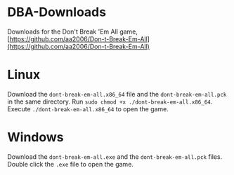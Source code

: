 # DBA-Downloads
Downloads for the Don't Break 'Em All game, [https://github.com/aa2006/Don-t-Break-Em-All](https://github.com/aa2006/Don-t-Break-Em-All)

# Linux
Download the `dont-break-em-all.x86_64` file and the `dont-break-em-all.pck` in the same directory. Run `sudo chmod +x ./dont-break-em-all.x86_64`. Execute `./dont-break-em-all.x86_64` to open the game.

# Windows
Download the `dont-break-em-all.exe` and the `dont-break-em-all.pck` files. Double click the `.exe` file to open the game.
